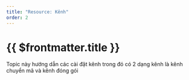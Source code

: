 ```yaml
---
title: "Resource: Kênh"
order: 2
---
```


# {{ $frontmatter.title }}

Topic này hướng dẫn các cài đặt kênh trong đó có 2 dạng kênh là kênh chuyển mã và kênh đóng gói
